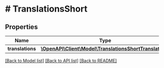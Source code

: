 # # TranslationsShort

## Properties

Name | Type | Description | Notes
------------ | ------------- | ------------- | -------------
**translations** | [**\OpenAPI\Client\Model\TranslationsShortTranslations**](TranslationsShortTranslations.md) |  | [optional]

[[Back to Model list]](../../README.md#models) [[Back to API list]](../../README.md#endpoints) [[Back to README]](../../README.md)
